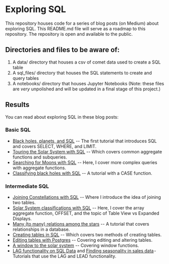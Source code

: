 # Exploring SQL

This repository houses code for a series of blog posts (on Medium) about exploring SQL. This README.md file will serve as a roadmap to this repository. The repository is open and available to the public.

## Directories and files to be aware of:

1. A data/ directory that houses a csv of comet data used to create a SQL table
2. A sql_files/ directory that houses the SQL statements to create and query tables
3. A notebooks/ directory that houses Jupyter Notebooks (Note: these files are _very_ unpolished and will be updated in a final stage of this project.)

## Results
You can read about exploring SQL in these blog posts:
### Basic SQL
* [Black holes, planets, and SQL](https://levelup.gitconnected.com/black-holes-planets-and-sql-5667e74b272a?source=friends_link&sk=82cfce28709cee06c56254ede9cfc2bb) -- The first tutorial that introduces SQL and covers SELECT, WHERE, and LIMIT.
* [Touring the Solar System with SQL](https://medium.com/swlh/touring-the-solar-system-with-sql-b2a9d167b829?source=friends_link&sk=b77b267ffa08a803232c06afd85816b8) -- Which covers common aggregate functions and subqueries.
* [Searching for Moons with SQL](https://medium.com/swlh/searching-for-moons-with-sql-4d803738347c?source=friends_link&sk=8e9af00e337fc5551e3ffe28cd7a2a46) -- Here, I cover more complex queries with aggregate functions.
* [Classifying black holes with SQL](https://medium.com/swlh/classifying-black-holes-with-sql-88bd07b54e64?source=friends_link&sk=5b4594dcf3d82881f1d316a90d118f3e) -- A tutorial with a CASE function.

### Intermediate SQL
* [Joining Constellations with SQL](https://medium.com/@kwarmbein/joining-constellations-with-sql-af40f1255562?source=friends_link&sk=0c5a75976efa60006cb3b2889120e1f2) -- Where I introduce the idea of joining two tables.
* [Solar System classifications with SQL](https://medium.com/@kwarmbein/solar-system-classifications-with-sql-f1a3a5e4730a?source=friends_link&sk=6a9eafa2c412523f5243f708a4f8e279) -- Here, I cover the array aggregate function, OFFSET, and the topic of Table View vs Expanded Displays.
* [Many (to many) relations among the stars](https://medium.com/swlh/many-to-many-relations-among-the-stars-1728ba18a2d0?source=friends_link&sk=520341a6b29b886a2f71e13925559bf5) -- A tutorial that covers relationships in a database.
* [Creating tables in SQL](https://medium.com/swlh/creating-tables-in-sql-a3c5995da5f7?source=friends_link&sk=46f6eed6a011ef5c1959bb7e1d7c48bb) -- Which covers two methods of creating tables.
* [Editing tables with Postgres](https://medium.com/@kwarmbein/editing-tables-with-postgres-15cf139f2097?source=friends_link&sk=e63b1159eb30fe261049578ae601f6b6) -- Covering editing and altering tables.
* [A window to the solar system](https://medium.com/@kwarmbein/a-window-to-the-solar-system-d4e882031964?source=friends_link&sk=f421d2e0c4758d29efb1a13a53b0799d) -- Covering window functions.
* [LAG functionality on SQL Data](https://levelup.gitconnected.com/lag-functionality-on-sql-data-d58027631d8a?source=friends_link&sk=808cf4b0d6867262c63ba03e5e9eaefb) and [Finding seasonality in sales data](https://levelup.gitconnected.com/finding-seasonality-in-sales-data-9e959d17c01d?source=friends_link&sk=3bf3f1dd806c2e3cc22ef5338a22fefc) - Tutorials that use the LAG and LEAD functionality.